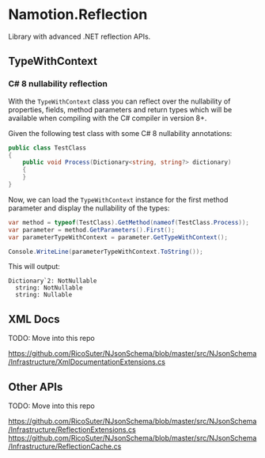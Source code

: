 # Namotion.Reflection

Library with advanced .NET reflection APIs.

## TypeWithContext

### C# 8 nullability reflection

With the `TypeWithContext` class you can reflect over the nullability of properties, fields, method parameters and return types which will be available when compiling with the C# compiler in version 8+.

Given the following test class with some C# 8 nullability annotations:

```csharp
public class TestClass
{
    public void Process(Dictionary<string, string?> dictionary)
    {
    }
}
```

Now, we can load the `TypeWithContext` instance for the first method parameter and display the nullability of the types:

```csharp
var method = typeof(TestClass).GetMethod(nameof(TestClass.Process));
var parameter = method.GetParameters().First();
var parameterTypeWithContext = parameter.GetTypeWithContext();

Console.WriteLine(parameterTypeWithContext.ToString());
```

This will output: 

```
Dictionary`2: NotNullable
  string: NotNullable
  string: Nullable
```

## XML Docs

TODO: Move into this repo

https://github.com/RicoSuter/NJsonSchema/blob/master/src/NJsonSchema/Infrastructure/XmlDocumentationExtensions.cs

## Other APIs

TODO: Move into this repo

https://github.com/RicoSuter/NJsonSchema/blob/master/src/NJsonSchema/Infrastructure/ReflectionExtensions.cs
https://github.com/RicoSuter/NJsonSchema/blob/master/src/NJsonSchema/Infrastructure/ReflectionCache.cs
